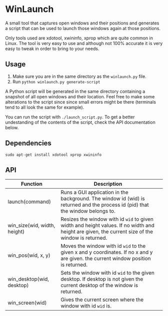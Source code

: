 # WinLaunch

A small tool that captures open windows and their positions and generates
a script that can be used to launch those windows again at those positions.

Only tools used are xdotool, xwininfo, xprop which are quite common in Linux.
The tool is very easy to use and although not 100% accurate it is very easy
to tweak in order to bring to your needs.

## Usage

1. Make sure you are in the same directory as the `winlaunch.py` file.
2. Run `python winlaunch.py generate-script`

A Python script will be generated in the same directory containing a snapshot
of all open windows and their location. Feel free to make some alterations to
the script since since small errors might be there (terminals tend to all look
the same for example).

You can run the script with `./launch_script.py`. To get a better undestanding
of the contents of the script, check the API documentation below.

## Dependencies

    sudo apt-get install xdotool xprop xwininfo

## API

| Function                     | Description                                                                                                                                      |   |
|------------------------------|--------------------------------------------------------------------------------------------------------------------------------------------------|---|
| launch(command)              | Runs a GUI application in the background. The window id (wid) is returned and the process id (pid) that the window belongs to.                   |   |
| win_size(wid, width, height) | Resizes the window with id `wid` to given width and height values. If no width and height are given, the current size of the window is returned. |   |
| win_pos(wid, x, y)           | Moves the window with id `wid` to the given x and y coordinates. If no x and y are given. the current window position is returned.               |   |
| win_desktop(wid, desktop)    | Sets the window with id `wid` to the given desktop. If desktop is not given the current desktop of the window is returned.                       |   |
| win_screen(wid)              | Gives the current screen where the window with id `wid` is.                                                                                      |   |
